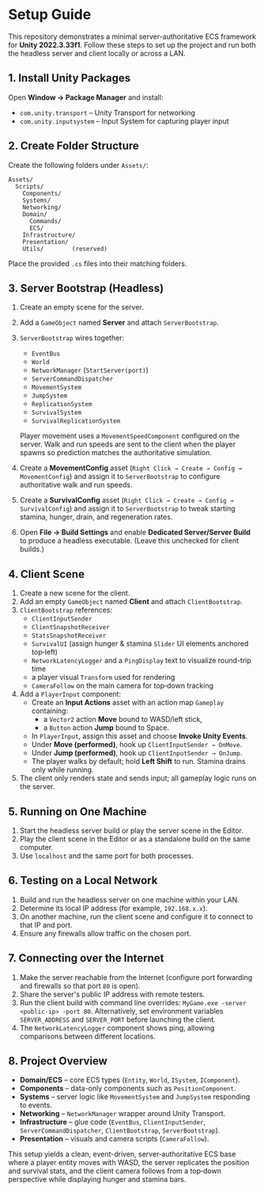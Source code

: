 # Setup Guide

This repository demonstrates a minimal server-authoritative ECS framework for **Unity 2022.3.33f1**. Follow these steps to set up the project and run both the headless server and client locally or across a LAN.

## 1. Install Unity Packages
Open **Window → Package Manager** and install:

- `com.unity.transport` – Unity Transport for networking
- `com.unity.inputsystem` – Input System for capturing player input

## 2. Create Folder Structure
Create the following folders under `Assets/`:

```
Assets/
  Scripts/
    Components/
    Systems/
    Networking/
    Domain/
      Commands/
      ECS/
    Infrastructure/
    Presentation/
    Utils/        (reserved)
```

Place the provided `.cs` files into their matching folders.

## 3. Server Bootstrap (Headless)
1. Create an empty scene for the server.
2. Add a `GameObject` named **Server** and attach `ServerBootstrap`.
3. `ServerBootstrap` wires together:
   - `EventBus`
   - `World`
   - `NetworkManager` (`StartServer(port)`)
   - `ServerCommandDispatcher`
   - `MovementSystem`
   - `JumpSystem`
   - `ReplicationSystem`
   - `SurvivalSystem`
   - `SurvivalReplicationSystem`

   Player movement uses a `MovementSpeedComponent` configured on the server. Walk and run speeds are sent to the client when the player spawns so prediction matches the authoritative simulation.
4. Create a **MovementConfig** asset (`Right Click → Create → Config → MovementConfig`) and assign it to `ServerBootstrap` to configure authoritative walk and run speeds.
5. Create a **SurvivalConfig** asset (`Right Click → Create → Config → SurvivalConfig`) and assign it to `ServerBootstrap` to tweak starting stamina, hunger, drain, and regeneration rates.
6. Open **File → Build Settings** and enable **Dedicated Server/Server Build** to produce a headless executable. (Leave this unchecked for client builds.)

## 4. Client Scene
1. Create a new scene for the client.
2. Add an empty `GameObject` named **Client** and attach `ClientBootstrap`.
3. `ClientBootstrap` references:
   - `ClientInputSender`
   - `ClientSnapshotReceiver`
   - `StatsSnapshotReceiver`
   - `SurvivalUI` (assign hunger & stamina `Slider` UI elements anchored top‑left)
   - `NetworkLatencyLogger` and a `PingDisplay` text to visualize round-trip time
   - a player visual `Transform` used for rendering
   - `CameraFollow` on the main camera for top‑down tracking
4. Add a `PlayerInput` component:
   - Create an **Input Actions** asset with an action map `Gameplay` containing:
     - a `Vector2` action **Move** bound to WASD/left stick,
     - a `Button` action **Jump** bound to Space.
   - In `PlayerInput`, assign this asset and choose **Invoke Unity Events**.
   - Under **Move (performed)**, hook up `ClientInputSender → OnMove`.
   - Under **Jump (performed)**, hook up `ClientInputSender → OnJump`.
   - The player walks by default; hold **Left Shift** to run. Stamina drains only while running.
5. The client only renders state and sends input; all gameplay logic runs on the server.

## 5. Running on One Machine
1. Start the headless server build or play the server scene in the Editor.
2. Play the client scene in the Editor or as a standalone build on the same computer.
3. Use `localhost` and the same port for both processes.

## 6. Testing on a Local Network
1. Build and run the headless server on one machine within your LAN.
2. Determine its local IP address (for example, `192.168.x.x`).
3. On another machine, run the client scene and configure it to connect to that IP and port.
4. Ensure any firewalls allow traffic on the chosen port.

## 7. Connecting over the Internet
1. Make the server reachable from the Internet (configure port forwarding and firewalls so that port `80` is open).
2. Share the server's public IP address with remote testers.
3. Run the client build with command line overrides: `MyGame.exe -server <public-ip> -port 80`.
   Alternatively, set environment variables `SERVER_ADDRESS` and `SERVER_PORT` before launching the client.
4. The `NetworkLatencyLogger` component shows ping, allowing comparisons between different locations.

## 8. Project Overview
- **Domain/ECS** – core ECS types (`Entity`, `World`, `ISystem`, `IComponent`).
- **Components** – data-only components such as `PositionComponent`.
- **Systems** – server logic like `MovementSystem` and `JumpSystem` responding to events.
- **Networking** – `NetworkManager` wrapper around Unity Transport.
- **Infrastructure** – glue code (`EventBus`, `ClientInputSender`, `ServerCommandDispatcher`, `ClientBootstrap`, `ServerBootstrap`).
- **Presentation** – visuals and camera scripts (`CameraFollow`).

This setup yields a clean, event-driven, server‑authoritative ECS base where a player entity moves with WASD, the server replicates the position and survival stats, and the client camera follows from a top‑down perspective while displaying hunger and stamina bars.
